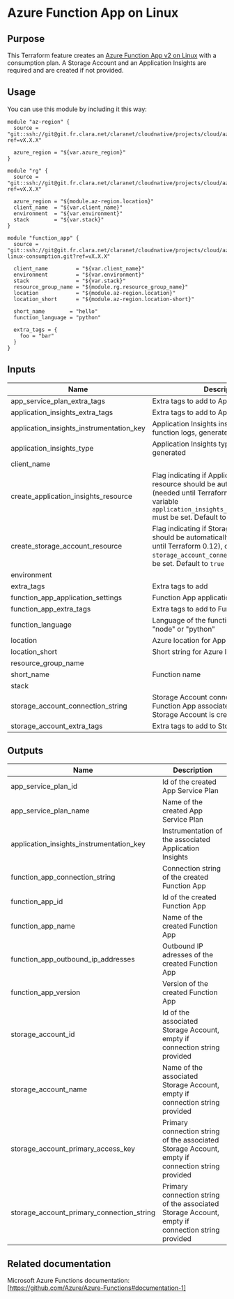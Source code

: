 # Azure Function App on Linux

## Purpose
This Terraform feature creates an [Azure Function App v2 on Linux](https://github.com/Azure/Azure-Functions/wiki/Azure-Functions-on-Linux-Preview) with a consumption plan.
A Storage Account and an Application Insights are required and are created if not provided.

## Usage
You can use this module by including it this way:
```
module "az-region" {
  source = "git::ssh://git@git.fr.clara.net/claranet/cloudnative/projects/cloud/azure/terraform/modules/regions.git?ref=vX.X.X"

  azure_region = "${var.azure_region}"
}

module "rg" {
  source = "git::ssh://git@git.fr.clara.net/claranet/cloudnative/projects/cloud/azure/terraform/modules/rg.git?ref=vX.X.X"

  azure_region = "${module.az-region.location}"
  client_name  = "${var.client_name}"
  environment  = "${var.environment}"
  stack        = "${var.stack}"
}

module "function_app" {
  source = "git::ssh://git@git.fr.clara.net/claranet/cloudnative/projects/cloud/azure/terraform/features/function-linux-consumption.git?ref=vX.X.X"

  client_name         = "${var.client_name}"
  environment         = "${var.environment}"
  stack               = "${var.stack}"
  resource_group_name = "${module.rg.resource_group_name}"
  location            = "${module.az-region.location}"
  location_short      = "${module.az-region.location-short}"

  short_name        = "hello"
  function_language = "python"

  extra_tags = {
    foo = "bar"
  }
}

```

## Inputs

| Name | Description | Type | Default | Required |
|------|-------------|:----:|:-----:|:-----:|
| app_service_plan_extra_tags | Extra tags to add to App Service Plan | map | `<map>` | no |
| application_insights_extra_tags | Extra tags to add to Application Insights | map | `<map>` | no |
| application_insights_instrumentation_key | Application Insights instrumentation key for function logs, generated if empty | string | `` | no |
| application_insights_type | Application Insights type if need to be generated | string | `Web` | no |
| client_name |  | string | - | yes |
| create_application_insights_resource | Flag indicating if Application Insights resource should be automatically created (needed until Terraform 0.12), otherwise, variable `application_insights_instrumentation_key` must be set. Default to `true` | string | `true` | no |
| create_storage_account_resource | Flag indicating if Storage Account resource should be automatically created (needed until Terraform 0.12), otherwise, variable `storage_account_connection_string` must be set. Default to `true` | string | `true` | no |
| environment |  | string | - | yes |
| extra_tags | Extra tags to add | map | `<map>` | no |
| function_app_application_settings | Function App application settings | map | `<map>` | no |
| function_app_extra_tags | Extra tags to add to Function App | map | `<map>` | no |
| function_language | Language of the function, can be "dotnet", "node" or "python" | string | - | yes |
| location | Azure location for App Service Plan. | string | - | yes |
| location_short | Short string for Azure location. | string | - | yes |
| resource_group_name |  | string | - | yes |
| short_name | Function name | string | - | yes |
| stack |  | string | - | yes |
| storage_account_connection_string | Storage Account connection string for Function App associated storage, a Storage Account is created if empty | string | `` | no |
| storage_account_extra_tags | Extra tags to add to Storage Account | map | `<map>` | no |

## Outputs

| Name | Description |
|------|-------------|
| app_service_plan_id | Id of the created App Service Plan |
| app_service_plan_name | Name of the created App Service Plan |
| application_insights_instrumentation_key | Instrumentation of the associated Application Insights |
| function_app_connection_string | Connection string of the created Function App |
| function_app_id | Id of the created Function App |
| function_app_name | Name of the created Function App |
| function_app_outbound_ip_addresses | Outbound IP adresses of the created Function App |
| function_app_version | Version of the created Function App |
| storage_account_id | Id of the associated Storage Account, empty if connection string provided |
| storage_account_name | Name of the associated Storage Account, empty if connection string provided |
| storage_account_primary_access_key | Primary connection string of the associated Storage Account, empty if connection string provided |
| storage_account_primary_connection_string | Primary connection string of the associated Storage Account, empty if connection string provided |

## Related documentation
Microsoft Azure Functions documentation: [https://github.com/Azure/Azure-Functions#documentation-1]

